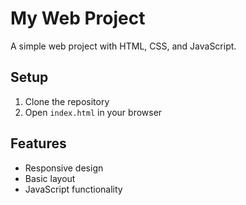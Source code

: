 # My Web Project

A simple web project with HTML, CSS, and JavaScript.

## Setup

1. Clone the repository
2. Open `index.html` in your browser

## Features

- Responsive design
- Basic layout
- JavaScript functionality 